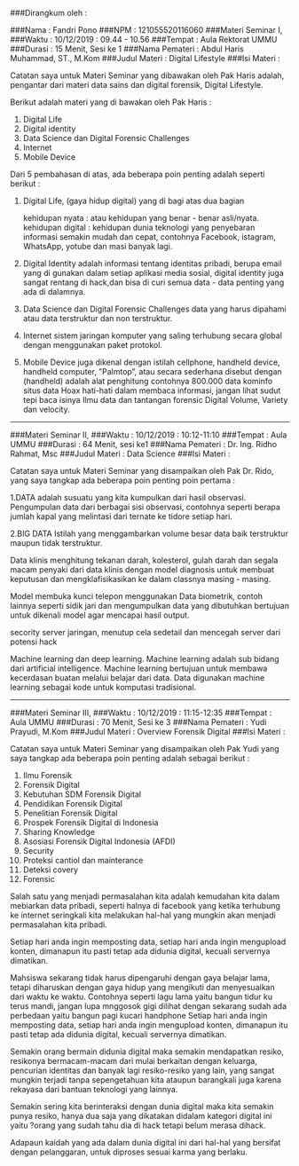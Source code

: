 ###Dirangkum oleh :

###Nama  : Fandri Pono
###NPM   : 121055520116060
###Materi Seminar I,
###Waktu  : 10/12/2019 : 09.44 - 10.56
###Tempat : Aula Rektorat UMMU
###Durasi : 15 Menit, Sesi ke 1
###Nama Pemateri : Abdul Haris Muhammad, ST., M.Kom
###Judul Materi  : Digital Lifestyle
###Isi Materi :

Catatan saya untuk Materi Seminar yang dibawakan oleh Pak Haris adalah, pengantar dari materi data sains dan digital forensik, Digital Lifestyle.

Berikut adalah materi yang di bawakan oleh Pak Haris :

1. Digital Life
2. Digital identity
3. Data Science dan Digital Forensic Challenges 
4. Internet
5. Mobile Device

 Dari 5 pembahasan di atas, ada beberapa poin penting adalah seperti berikut :  

1. Digital Life, (gaya hidup digital) yang di bagi atas dua bagian 

   kehidupan nyata   : atau kehidupan yang benar - benar asli/nyata.
   kehidupan digital : kehidupan dunia teknologi yang penyebaran informasi semakin mudah dan cepat, contohnya Facebook, istagram, WhatsApp, yotube dan masi banyak lagi.

2. Digital Identity  adalah informasi tentang identitas pribadi, berupa email yang di gunakan dalam setiap aplikasi media sosial, digital identity juga sangat rentang di hack,dan bisa di curi semua data - data penting yang ada di dalamnya.

3. Data Science dan Digital Forensic Challenges  data yang harus dipahami atau data terstruktur dan non terstruktur.

4. Internet sistem jaringan komputer yang saling terhubung secara global dengan menggunakan paket protokol.

5. Mobile Device juga dikenal dengan istilah cellphone, handheld device, handheld computer, ”Palmtop”, atau secara sederhana disebut dengan (handheld) adalah alat penghitung contohnya  800.000 data kominfo situs data Hoax hati-hati dalam membaca informasi, jangan lihat sudut tepi baca isinya Ilmu data dan tantangan forensic Digital
   Volume, Variety dan velocity.
****

###Materi Seminar II,
###Waktu	: 10/12/2019 : 10:12-11:10
###Tempat	: Aula UMMU
###Durasi  : 64 Menit, sesi ke1
###Nama Pemateri : Dr. Ing. Ridho Rahmat, Msc
###Judul Materi : Data Science
###Isi Materi :

Catatan saya untuk Materi Seminar yang disampaikan oleh Pak Dr. Rido, yang saya tangkap ada beberapa poin penting poin pertama : 

1.DATA adalah susuatu yang kita kumpulkan dari hasil observasi. Pengumpulan data dari berbagai sisi  observasi, contohnya seperti berapa jumlah kapal yang melintasi dari ternate ke tidore setiap hari.

2.BIG DATA Istilah yang menggambarkan volume besar data baik terstruktur maupun tidak terstruktur.

Data klinis menghitung tekanan darah, kolesterol, gulah darah dan segala macam penyaki dari data klinis dengan model diagnosis untuk membuat keputusan dan mengklafisikasikan ke dalam classnya masing - masing.

Model membuka kunci telepon menggunakan Data biometrik, contoh lainnya seperti sidik jari dan  mengumpulkan data yang dibutuhkan bertujuan untuk dikenali model agar mencapai hasil output.

secority server jaringan, menutup cela sedetail dan mencegah server dari potensi hack

Machine learning dan deep learning. Machine learning adalah sub bidang dari artificial intelligence. Machine learning bertujuan untuk membawa kecerdasan buatan melalui belajar dari data. Data digunakan machine learning sebagai kode untuk komputasi tradisional.

****
###Materi Seminar III,
###Waktu  : 10/12/2019 : 11:15-12:35
###Tempat : Aula UMMU
###Durasi : 70 Menit, Sesi ke 3
###Nama Pemateri	: Yudi Prayudi, M.Kom
###Judul Materi	: Overview Forensik Digital
###Isi Materi :

Catatan saya untuk Materi Seminar yang disampaikan oleh Pak Yudi yang saya tangkap ada beberapa poin penting adalah sebagai berikut :



1.  Ilmu Forensik
2.  Forensik Digital
3.  Kebutuhan SDM Forensik Digital
4.  Pendidikan Forensik Digital
5.  Penelitian Forensik Digital
6.  Prospek Forensik Digital di Indonesia
7.  Sharing Knowledge
8.  Asosiasi Forensik Digital Indonesia (AFDI)
9.  Security 
10. Proteksi cantiol dan mainterance
11. Deteksi  covery
12. Forensic 

Salah satu yang menjadi permasalahan kita adalah kemudahan kita dalam mebiarkan data pribadi, seperti halnya di facebook yang ketika terhubung ke internet seringkali kita melakukan hal-hal yang mungkin akan menjadi permasalahan kita pribadi.

Setiap hari anda ingin memposting data, setiap hari anda ingin mengupload konten, dimanapun itu pasti tetap ada didunia digital, kecuali servernya dimatikan.

Mahsiswa sekarang tidak harus dipengaruhi dengan gaya belajar lama, tetapi diharuskan dengan gaya hidup yang mengikuti dan menyesuaikan dari waktu ke waktu. Contohnya seperti lagu lama yaitu bangun tidur ku terus mandi, jangan lupa mnggosok gigi dilihat dengan sekarang sudah ada perbedaan yaitu bangun pagi kucari handphone
Setiap hari anda ingin memposting data, setiap hari anda ingin mengupload konten, dimanapun itu pasti tetap ada didunia digital, kecuali servernya dimatikan.

Semakin orang bermain didunia digital maka semakin mendapatkan resiko, resikonya bermacam-macam dari mulai berkaitan dengan keluarga, pencurian identitas dan banyak lagi resiko-resiko yang lain, yang sangat mungkin terjadi tanpa sepengetahuan kita ataupun barangkali juga karena rekayasa dari bantuan teknologi yang lainnya.

Semakin sering kita berinteraksi dengan dunia digital maka kita semakin punya resiko, hanya dua saja yang dikatakan didalam kategori digital ini yaitu ?orang yang sudah tahu dia di hack tetapi belum merasa dihack.

Adapaun kaidah yang ada dalam dunia digital ini dari hal-hal yang bersifat dengan pelanggaran, untuk diproses sesuai karma yang berlaku.
